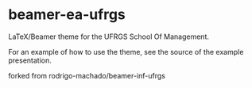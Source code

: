 beamer-ea-ufrgs
================

LaTeX/Beamer theme for the UFRGS School Of Management. 

For an example of how to use the theme, see the source of the example presentation.

forked from rodrigo-machado/beamer-inf-ufrgs
